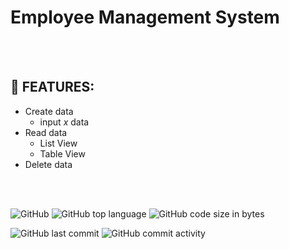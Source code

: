 # Employee Management System

<br/>
<br/>

## :page_with_curl: FEATURES:
- Create data
  - input *x* data
- Read data
  - List View
  - Table View 
- Delete data

<br/>
<br/>

![GitHub](https://img.shields.io/github/license/codingtyp/EmployeeManagement-System?label=License&style=flat-square)
![GitHub top language](https://img.shields.io/github/languages/top/codingtyp/EmployeeManagement-System?label=Python&style=flat-square)
![GitHub code size in bytes](https://img.shields.io/github/languages/code-size/codingtyp/EmployeeManagement-System?label=Code%20Size&style=flat-square)

![GitHub last commit](https://img.shields.io/github/last-commit/codingtyp/EmployeeManagement-System?label=Last%20Commit&style=flat-square)
![GitHub commit activity](https://img.shields.io/github/commit-activity/m/codingtyp/EmployeeManagement-System?label=Commit%20Activity&style=flat-square)  